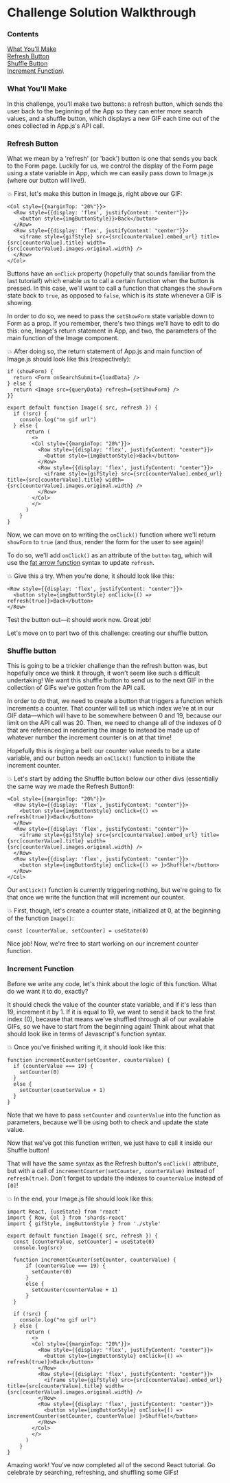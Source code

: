 # Challenge Solution Walkthrough

### Contents
[What You'll Make](https://github.com/learninglab-dev/ll-first-reactLab/blob/master/walkthrough.md#what-youll-make)\
[Refresh Button](https://github.com/learninglab-dev/ll-first-reactLab/blob/master/walkthrough.md#refresh-button)\
[Shuffle Button](https://github.com/learninglab-dev/ll-first-reactLab/blob/master/walkthrough.md#shuffle-button)\
[Increment Function](https://github.com/learninglab-dev/ll-first-reactLab/blob/master/walkthrough.md#increment-function)\

### What You'll Make

In this challenge, you'll make two buttons: a refresh button, which sends the user back to the beginning of the App so they can enter more search values, and a shuffle button, which displays a new GIF each time out of the ones collected in App.js's API call.

### Refresh Button

What we mean by a 'refresh' (or 'back') button is one that sends you back to the Form page. Luckily for us, we control the display of the Form page using a state variable in App, which we can easily pass down to Image.js (where our button will live!).

:collision: First, let's make this button in Image.js, right above our GIF:
```
<Col style={{marginTop: "20%"}}>
  <Row style={{display: 'flex', justifyContent: "center"}}>
    <button style={imgButtonStyle}}>Back</button>
  </Row>
  <Row style={{display: 'flex', justifyContent: "center"}}>
    <iframe style={gifStyle} src={src[counterValue].embed_url} title={src[counterValue].title} width={src[counterValue].images.original.width} />
  </Row>
</Col>

```
Buttons have an `onClick` property (hopefully that sounds familiar from the last tutorial!) which enable us to call a certain function when the button is pressed. In this case, we'll want to call a function that changes the `showForm` state back to `true`, as opposed to `false`, which is its state whenever a GIF is showing.

In order to do so, we need to pass the `setShowForm` state variable down to Form as a prop. If you remember, there's two things we'll have to edit to do this: one, Image's return statement in App, and two, the parameters of the main function of the Image component.

:collision: After doing so, the return statement of App.js and main function of Image.js should look like this (respectively):
```
if (showForm) {
  return <Form onSearchSubmit={loadData} />
} else {
  return <Image src={queryData} refresh={setShowForm} />
}}

```
```
export default function Image({ src, refresh }) {
  if (!src) {
    console.log("no gif url")
  } else {
      return (
        <>
        <Col style={{marginTop: "20%"}}>
          <Row style={{display: 'flex', justifyContent: "center"}}>
            <button style={imgButtonStyle}>Back</button>
          </Row>
          <Row style={{display: 'flex', justifyContent: "center"}}>
            <iframe style={gifStyle} src={src[counterValue].embed_url} title={src[counterValue].title} width={src[counterValue].images.original.width} />
          </Row>
        </Col>
        </>
      )
    }
}

```
Now, we can move on to writing the `onClick()` function where we'll return `showForm` to `true` (and thus, render the form for the user to see again)!

To do so, we'll add `onClick()` as an attribute of the `button` tag, which will use the [fat arrow function](https://flaviocopes.com/javascript-arrow-functions/) syntax to update `refresh`.

:collision: Give this a try. When you're done, it should look like this:
```
<Row style={{display: 'flex', justifyContent: "center"}}>
  <button style={imgButtonStyle} onClick={() => refresh(true)}>Back</button>
</Row>
```
Test the button out—it should work now. Great job!

Let's move on to part two of this challenge: creating our shuffle button.

### Shuffle button

This is going to be a trickier challenge than the refresh button was, but hopefully once we think it through, it won't seem like such a difficult undertaking! We want this shuffle button to send us to the next GIF in the collection of GIFs we've gotten from the API call.

In order to do that, we need to create a button that triggers a function which increments a counter. That counter will tell us which index we're at in our GIF data—which will have to be somewhere between 0 and 19, because our limit on the API call was 20. Then, we need to change all of the indexes of 0 that are referenced in rendering the image to instead be made up of whatever number the increment counter is on at that time!

Hopefully this is ringing a bell: our counter value needs to be a state variable, and our button needs an `onClick()` function to initiate the increment counter.

:collision: Let's start by adding the Shuffle button below our other divs (essentially the same way we made the Refresh Button!):
```
<Col style={{marginTop: "20%"}}>
  <Row style={{display: 'flex', justifyContent: "center"}}>
    <button style={imgButtonStyle} onClick={() => refresh(true)}>Back</button>
  </Row>
  <Row style={{display: 'flex', justifyContent: "center"}}>
    <iframe style={gifStyle} src={src[counterValue].embed_url} title={src[counterValue].title} width={src[counterValue].images.original.width} />
  </Row>
  <Row style={{display: 'flex', justifyContent: "center"}}>
    <button style={imgButtonStyle} onClick={() => }>Shuffle!</button>
  </Row>
</Col>

```

Our `onClick()` function is currently triggering nothing, but we're going to fix that once we write the function that will increment our counter.

:collision: First, though, let's create a counter state, initialized at 0, at the beginning of the function `Image()`:
```
const [counterValue, setCounter] = useState(0)
```

Nice job! Now, we're free to start working on our increment counter function.

### Increment Function

Before we write any code, let's think about the logic of this function. What do we want it to do, exactly?

It should check the value of the counter state variable, and if it's less than 19, increment it by 1. If it is equal to 19, we want to send it back to the first index (0), because that means we've shuffled through all of our available GIFs, so we have to start from the beginning again! Think about what that should look like in terms of Javascript's function syntax.

:collision: Once you've finished writing it, it should look like this:
```
function incrementCounter(setCounter, counterValue) {
  if (counterValue === 19) {
    setCounter(0)
  }
  else {
    setCounter(counterValue + 1)
  }
}
```
Note that we have to pass `setCounter` and `counterValue` into the function as parameters, because we'll be using both to check and update the state value.

Now that we've got this function written, we just have to call it inside our Shuffle button!

That will have the same syntax as the Refresh button's `onClick()` attribute, but with a call of `incrementCounter(setCounter, counterValue)` instead of `refresh(true)`. Don't forget to update the indexes to `counterValue` instead of `[0]`!

:collision: In the end, your Image.js file should look like this:
```
import React, {useState} from 'react'
import { Row, Col } from 'shards-react'
import { gifStyle, imgButtonStyle } from './style'

export default function Image({ src, refresh }) {
  const [counterValue, setCounter] = useState(0)
  console.log(src)

  function incrementCounter(setCounter, counterValue) {
      if (counterValue === 19) {
        setCounter(0)
      }
      else {
        setCounter(counterValue + 1)
      }
  }

  if (!src) {
    console.log("no gif url")
  } else {
      return (
        <>
        <Col style={{marginTop: "20%"}}>
          <Row style={{display: 'flex', justifyContent: "center"}}>
            <button style={imgButtonStyle} onClick={() => refresh(true)}>Back</button>
          </Row>
          <Row style={{display: 'flex', justifyContent: "center"}}>
            <iframe style={gifStyle} src={src[counterValue].embed_url} title={src[counterValue].title} width={src[counterValue].images.original.width} />
          </Row>
          <Row style={{display: 'flex', justifyContent: "center"}}>
            <button style={imgButtonStyle} onClick={() => incrementCounter(setCounter, counterValue) }>Shuffle!</button>
          </Row>
        </Col>
        </>
      )
    }
}

```
Amazing work! You've now completed all of the second React tutorial. Go celebrate by searching, refreshing, and shuffling some GIFs!

